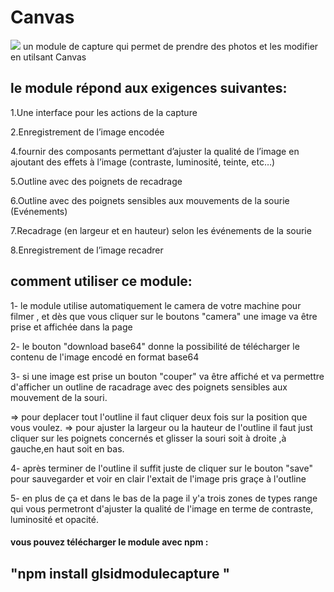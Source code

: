 # Canvas
![](filename%20couper.png)
un module de capture qui permet de prendre des photos et les modifier en utilsant Canvas

## le module répond aux exigences suivantes:

1.Une interface pour les actions de la capture

2.Enregistrement de l’image encodée

4.fournir des composants permettant d’ajuster la qualité de l’image en ajoutant des effets à l’image (contraste, luminosité, teinte,       etc…)

5.Outline avec des poignets de recadrage

6.Outline avec des poignets sensibles aux mouvements de la sourie (Evénements)

7.Recadrage (en largeur et en hauteur) selon les événements de la sourie

8.Enregistrement de l’image recadrer


## comment utiliser ce module:

1- le module utilise automatiquement le camera de votre machine pour filmer , et dès que vous cliquer sur le boutons "camera" une image    va être prise et affichée dans la page

2- le bouton "download base64" donne la possibilité de télécharger le contenu de l'image encodé en format base64

3- si une image est prise un bouton "couper" va être affiché et va permettre d'afficher un outline de racadrage avec des poignets          sensibles aux mouvement de la souri.
 
   => pour deplacer tout l'outline il faut cliquer deux fois sur la position que vous voulez.
   => pour ajuster la largeur ou la hauteur de l'outline il faut just cliquer sur les poignets concernés et glisser la souri soit à           droite ,à gauche,en haut  soit en bas. 

4- après terminer de l'outline il suffit juste de cliquer sur le bouton "save" pour sauvegarder et voir en clair l'extait de l'image        pris graçe à l'outline

5- en plus de ça et dans le bas de la page il y'a trois zones de types range qui vous permetront d'ajuster la qualité de l'image en        terme de contraste, luminosité et opacité.


#### vous pouvez télécharger le module avec npm :
##         "npm install glsidmodulecapture "
